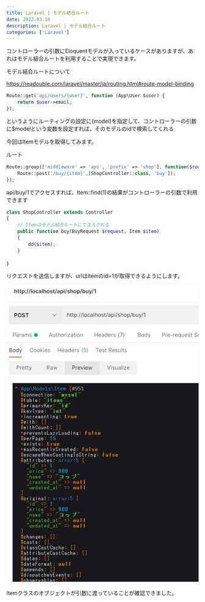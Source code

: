 ```yaml
---
title: Laravel | モデル結合ルート
date: 2022.03.18
description: Laravel | モデル結合ルート
categories: ['Laravel']
---
```


コントローラーの引数にEloquentモデルが入っているケースがありますが、あれはモデル結合ルートを利用することで実現できます。

モデル結合ルートについて

https://readouble.com/laravel/master/ja/routing.html#route-model-binding


```php
Route::get('api/users/{user}', function (App\User $user) {
    return $user->email;
});
```


というようにルーティングの設定に{model}を指定して、コントローラーの引数に$modelという変数を設定すれば、そのモデルのidで検索してくれる

今回はItemモデルを取得してみます。

ルート

```php
Route::group(['middleware' => 'api', 'prefix' => 'shop'], function($router) {
    Route::post('/buy/{item}',[ShopController::class, 'buy']);
});
```


api/buy/1でアクセスすれば、Item::find(1)の結果がコントローラーの引数で利用できます

```php
class ShopController extends Controller
{
    // Itemはモデル結合ルートにて注入される
    public function buy(BuyRequest $request, Item $item)
    {
        dd($item);
    }

}
```


リクエストを送信しますが、urlはitemのid=1が取得できるようにします。

![画像](/1600/1.png)


Itemクラスのオブジェクトが引数に渡っていることが確認できました。

